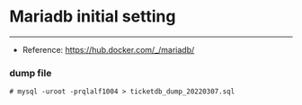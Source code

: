 # Mariadb initial setting
------------------------------
- Reference: https://hub.docker.com/_/mariadb/



### dump file
```
# mysql -uroot -prqlalf1004 > ticketdb_dump_20220307.sql
```
